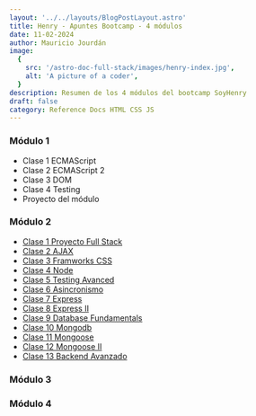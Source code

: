 ```yaml
---
layout: '../../layouts/BlogPostLayout.astro'
title: Henry - Apuntes Bootcamp - 4 módulos
date: 11-02-2024
author: Mauricio Jourdán
image:
  {
    src: '/astro-doc-full-stack/images/henry-index.jpg',
    alt: 'A picture of a coder',
  }
description: Resumen de los 4 módulos del bootcamp SoyHenry
draft: false
category: Reference Docs HTML CSS JS
---
```


### Módulo 1

- Clase 1 ECMAScript
- Clase 2 ECMAScript 2
- Clase 3 DOM
- Clase 4 Testing
- Proyecto del módulo

### Módulo 2

- [Clase 1 Proyecto Full Stack](/astro-doc-full-stack/blog/details/clase1-proyecto-full-stack)
- [Clase 2 AJAX](./details/clase2-ajax)
- [Clase 3 Framworks CSS](./details/clase3-frameworks-css)
- [Clase 4 Node](./details/clase4-node)
- [Clase 5 Testing Avanced](./details/clase5-testing-avanced)
- [Clase 6 Asincronismo](./details/clase6-asincronismo)
- [Clase 7 Express](./details/clase7-express)
- [Clase 8 Express II](./details/clase8-express-II)
- [Clase 9 Database Fundamentals](./details/clase9-database-fundamentals)
- [Clase 10 Mongodb](./details/clase10-mongodb)
- [Clase 11 Mongoose](./details/clase11-mongoose)
- [Clase 12 Mongoose II](./details/clase12-mongoose-II)
- [Clase 13 Backend Avanzado](./details/clase13-backend-avanzado)

### Módulo 3

### Módulo 4
